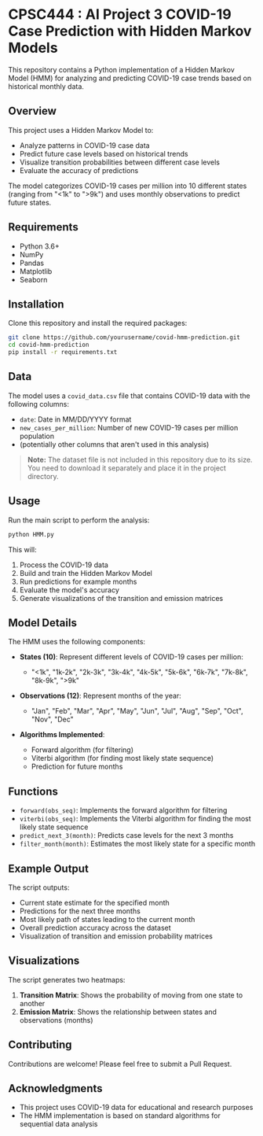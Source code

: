 # CPSC444 : AI Project 3 COVID-19 Case Prediction with Hidden Markov Models

This repository contains a Python implementation of a Hidden Markov Model (HMM) for analyzing and predicting COVID-19 case trends based on historical monthly data.

## Overview

This project uses a Hidden Markov Model to:
- Analyze patterns in COVID-19 case data
- Predict future case levels based on historical trends
- Visualize transition probabilities between different case levels
- Evaluate the accuracy of predictions

The model categorizes COVID-19 cases per million into 10 different states (ranging from "<1k" to ">9k") and uses monthly observations to predict future states.

## Requirements

- Python 3.6+
- NumPy
- Pandas
- Matplotlib
- Seaborn

## Installation

Clone this repository and install the required packages:

```bash
git clone https://github.com/yourusername/covid-hmm-prediction.git
cd covid-hmm-prediction
pip install -r requirements.txt
```

## Data

The model uses a `covid_data.csv` file that contains COVID-19 data with the following columns:
- `date`: Date in MM/DD/YYYY format
- `new_cases_per_million`: Number of new COVID-19 cases per million population
- (potentially other columns that aren't used in this analysis)

> **Note:** The dataset file is not included in this repository due to its size. You need to download it separately and place it in the project directory.

## Usage

Run the main script to perform the analysis:

```bash
python HMM.py
```

This will:
1. Process the COVID-19 data
2. Build and train the Hidden Markov Model
3. Run predictions for example months
4. Evaluate the model's accuracy
5. Generate visualizations of the transition and emission matrices

## Model Details

The HMM uses the following components:

- **States (10)**: Represent different levels of COVID-19 cases per million:
  - "<1k", "1k-2k", "2k-3k", "3k-4k", "4k-5k", "5k-6k", "6k-7k", "7k-8k", "8k-9k", ">9k"

- **Observations (12)**: Represent months of the year:
  - "Jan", "Feb", "Mar", "Apr", "May", "Jun", "Jul", "Aug", "Sep", "Oct", "Nov", "Dec"

- **Algorithms Implemented**:
  - Forward algorithm (for filtering)
  - Viterbi algorithm (for finding most likely state sequence)
  - Prediction for future months

## Functions

- `forward(obs_seq)`: Implements the forward algorithm for filtering
- `viterbi(obs_seq)`: Implements the Viterbi algorithm for finding the most likely state sequence
- `predict_next_3(month)`: Predicts case levels for the next 3 months
- `filter_month(month)`: Estimates the most likely state for a specific month

## Example Output

The script outputs:
- Current state estimate for the specified month
- Predictions for the next three months
- Most likely path of states leading to the current month
- Overall prediction accuracy across the dataset
- Visualization of transition and emission probability matrices

## Visualizations

The script generates two heatmaps:
1. **Transition Matrix**: Shows the probability of moving from one state to another
2. **Emission Matrix**: Shows the relationship between states and observations (months)

## Contributing

Contributions are welcome! Please feel free to submit a Pull Request.

## Acknowledgments

- This project uses COVID-19 data for educational and research purposes
- The HMM implementation is based on standard algorithms for sequential data analysis
